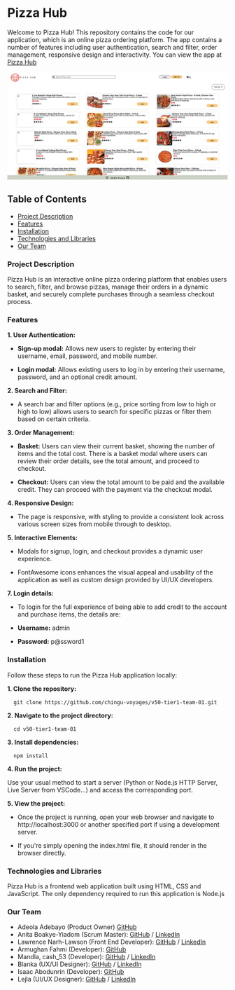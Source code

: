 # Pizza Hub

Welcome to Pizza Hub! This repository contains the code for our application, which is an online pizza ordering platform. The app contains a number of features including user authentication, search and filter, order management, responsive design and interactivity. You can view the app at [Pizza Hub](https://chingu-voyages.github.io/v50-tier1-team-01/)

![](./homepage.png)

## Table of Contents

- [Project Description](#project-description)
- [Features](#features)
- [Installation](#installation)
- [Technologies and Libraries](#technologies-and-libraries)
- [Our Team](#our-team)

### Project Description

Pizza Hub is an interactive online pizza ordering platform that enables users to search, filter, and browse pizzas, manage their orders in a dynamic basket, and securely complete purchases through a seamless checkout process.

### Features

**1. User Authentication:**

- **Sign-up modal:** Allows new users to register by entering their username, email, password, and mobile number.

- **Login modal:** Allows existing users to log in by entering their username, password, and an optional credit amount.

**2. Search and Filter:**

- A search bar and filter options (e.g., price sorting from low to high or high to low) allows users to search for specific pizzas or filter them based on certain criteria.

**3. Order Management:**

- **Basket:** Users can view their current basket, showing the number of items and the total cost. There is a basket modal where users can review their order details, see the total amount, and proceed to checkout.

- **Checkout:** Users can view the total amount to be paid and the available credit. They can proceed with the payment via the checkout modal.

**4. Responsive Design:**

- The page is responsive, with styling to provide a consistent look across various screen sizes from mobile through to desktop.

**5. Interactive Elements:**

- Modals for signup, login, and checkout provides a dynamic user experience.

- FontAwesome icons enhances the visual appeal and usability of the application as well as custom design provided by UI/UX developers.

**7. Login details:**

- To login for the full experience of being able to add credit to the account and purchase items, the details are:

- **Username:** admin
- **Password:** p@ssword1

### Installation

Follow these steps to run the Pizza Hub application locally:

**1. Clone the repository:**

```
  git clone https://github.com/chingu-voyages/v50-tier1-team-01.git
```

**2. Navigate to the project directory:**

```
  cd v50-tier1-team-01
```

**3. Install dependencies:**

```
  npm install
```

**4. Run the project:**

Use your usual method to start a server (Python or Node.js HTTP Server, Live Server from VSCode...) and access the corresponding port.

**5. View the project:**

- Once the project is running, open your web browser and navigate to http://localhost:3000 or another specified port if using a development server.

- If you're simply opening the index.html file, it should render in the browser directly.

### Technologies and Libraries

Pizza Hub is a frontend web application built using HTML, CSS and JavaScript. The only dependency required to run this application is Node.js

### Our Team

- Adeola Adebayo (Product Owner) [GitHub](https://github.com/adeolaadebayo)
- Anita Boakye-Yiadom (Scrum Master): [GitHub](https://github.com/AnitaBoakye) / [LinkedIn](https://linkedin.com/in/anitaboakyeyiadom/)
- Lawrence Narh-Lawson (Front End Developer): [GitHub](https://github.com/lawlawson) / [LinkedIn](https://www.linkedin.com/in/lawlawson/)
- Armughan Fahmi (Developer): [GitHub](https://github.com/iarmoghan)
- Mandla, cash_53 (Developer): [GitHub](https://github.com/Mandla-tech) / [LinkedIn](https://www.linkedin.com/in/mandla-m/)
- Blanka (UX/UI Designer): [GitHub](https://github.com/shineaubergine) / [LinkedIn](https://www.linkedin.com/in/blanka-calija/)
- Isaac Abodunrin (Developer): [GitHub](https://github.com/bytesandroses)
- Lejla (UI/UX Designer): [GitHub](https://github.com/Pharmacode) / [LinkedIn](www.linkedin.com/in/lejlamujkic)
